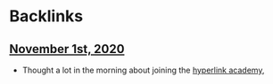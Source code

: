 
# Backlinks
## [November 1st, 2020](<November 1st, 2020.md>)
- Thought a lot in the morning about joining the [hyperlink academy](<hyperlink academy.md>),

